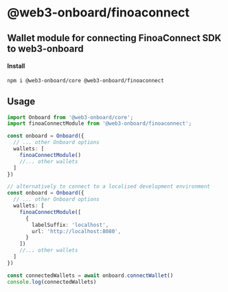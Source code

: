 # @web3-onboard/finoaconnect

## Wallet module for connecting FinoaConnect SDK to web3-onboard

#### Install

`npm i @web3-onboard/core @web3-onboard/finoaconnect`

## Usage

```typescript
import Onboard from '@web3-onboard/core';
import finoaConnectModule from '@web3-onboard/finoaconnect';

const onboard = Onboard({
  // ... other Onboard options
  wallets: [
    finoaConnectModule()
    //... other wallets
  ]
})

// alternatively to connect to a localised development environment
const onboard = Onboard({
  // ... other Onboard options
  wallets: [
    finoaConnectModule([
      {
        labelSuffix: 'localhost',
        url: 'http://localhost:8080',
      }
    ])
    //... other wallets
  ]
})

const connectedWallets = await onboard.connectWallet()
console.log(connectedWallets)
```